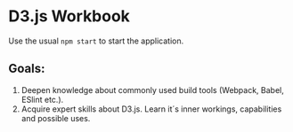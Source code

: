 # D3.js Workbook


Use the usual `npm start` to start the application.

## Goals:
  1. Deepen knowledge about commonly used build tools (Webpack, Babel, ESlint etc.).
  2. Acquire expert skills about D3.js. Learn it´s inner workings, capabilities and possible uses.